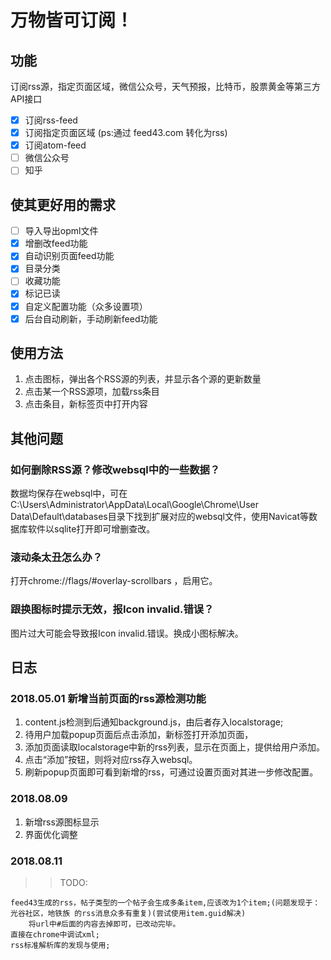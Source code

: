 # 万物皆可订阅！

## 功能

订阅rss源，指定页面区域，微信公众号，天气预报，比特币，股票黄金等第三方API接口

- [x] 订阅rss-feed
- [x] 订阅指定页面区域 (ps:通过 feed43.com 转化为rss)
- [x] 订阅atom-feed
- [ ] 微信公众号
- [ ] 知乎

## 使其更好用的需求

- [ ] 导入导出opml文件
- [x] 增删改feed功能
- [x] 自动识别页面feed功能
- [x] 目录分类
- [ ] 收藏功能
- [x] 标记已读
- [x] 自定义配置功能（众多设置项）
- [x] 后台自动刷新，手动刷新feed功能

## 使用方法

1. 点击图标，弹出各个RSS源的列表，并显示各个源的更新数量
2. 点击某一个RSS源项，加载rss条目
3. 点击条目，新标签页中打开内容

## 其他问题

### 如何删除RSS源？修改websql中的一些数据？

数据均保存在websql中，可在C:\Users\Administrator\AppData\Local\Google\Chrome\User Data\Default\databases目录下找到扩展对应的websql文件，使用Navicat等数据库软件以sqlite打开即可增删查改。

### 滚动条太丑怎么办？

打开chrome://flags/#overlay-scrollbars ，启用它。

### 跟换图标时提示无效，报Icon invalid.错误？

图片过大可能会导致报Icon invalid.错误。换成小图标解决。

## 日志

### 2018.05.01 新增当前页面的rss源检测功能

1. content.js检测到后通知background.js，由后者存入localstorage;
2. 待用户加载popup页面后点击添加，新标签打开添加页面，
3. 添加页面读取localstorage中新的rss列表，显示在页面上，提供给用户添加。
4. 点击“添加”按钮，则将对应rss存入websql。
5. 刷新popup页面即可看到新增的rss，可通过设置页面对其进一步修改配置。

### 2018.08.09

1. 新增rss源图标显示
2. 界面优化调整

### 2018.08.11

>>TODO:

    feed43生成的rss，帖子类型的一个帖子会生成多条item,应该改为1个item;(问题发现于：光谷社区，地铁族 的rss消息众多有重复)(尝试使用item.guid解决)
        将url中#后面的内容去掉即可，已改动完毕。
    直接在chrome中调试xml;
    rss标准解析库的发现与使用;
